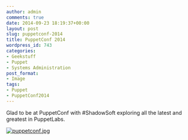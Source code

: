 ```yaml
---
author: admin
comments: true
date: 2014-09-23 18:19:37+00:00
layout: post
slug: puppetconf-2014
title: PuppetConf 2014
wordpress_id: 743
categories:
- Geekstuff
- Puppet
- Systems Administration
post_format:
- Image
tags:
- Puppet
- PuppetConf2014
---
```


Glad to be at PuppetConf with #ShadowSoft exploring all the latest and greatest in PuppetLabs.

[![puppetconf.jpg](http://questy.org/images/puppet.conf.jpg)](http://questy.org/images/puppetconf.jpg)
